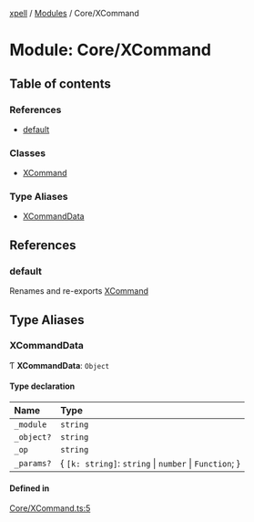 [xpell](../README.md) / [Modules](../modules.md) / Core/XCommand

# Module: Core/XCommand

## Table of contents

### References

- [default](Core_XCommand.md#default)

### Classes

- [XCommand](../classes/Core_XCommand.XCommand.md)

### Type Aliases

- [XCommandData](Core_XCommand.md#xcommanddata)

## References

### default

Renames and re-exports [XCommand](../classes/Core_XCommand.XCommand.md)

## Type Aliases

### XCommandData

Ƭ **XCommandData**: `Object`

#### Type declaration

| Name | Type |
| :------ | :------ |
| `_module` | `string` |
| `_object?` | `string` |
| `_op` | `string` |
| `_params?` | \{ `[k: string]`: `string` \| `number` \| `Function`;  } |

#### Defined in

[Core/XCommand.ts:5](https://github.com/fridman-tamir/XPell/blob/be3d5a4/src/Core/XCommand.ts#L5)
